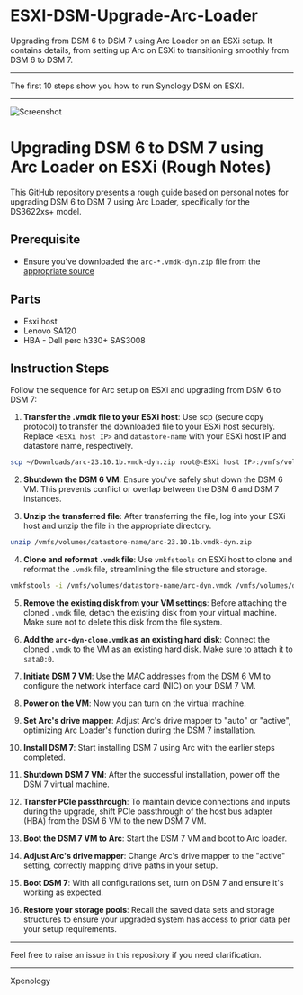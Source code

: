 # ESXI-DSM-Upgrade-Arc-Loader
Upgrading from DSM 6 to DSM 7 using Arc Loader on an ESXi setup. It contains details, from setting up Arc on ESXi to transitioning smoothly from DSM 6 to DSM 7. 

---

The first 10 steps show you how to run Synology DSM on ESXI.

---

![Screenshot](https://i.postimg.cc/Hn9cbNY8/image.png)

# Upgrading DSM 6 to DSM 7 using Arc Loader on ESXi (Rough Notes)

This GitHub repository presents a rough guide based on personal notes for upgrading DSM 6 to DSM 7 using Arc Loader, specifically for the DS3622xs+ model.

## Prerequisite

- Ensure you've downloaded the `arc-*.vmdk-dyn.zip` file from the [appropriate source](https://github.com/AuxXxilium/arc/releases)

## Parts
- Esxi host
- Lenovo SA120
- HBA - Dell perc h330+ SAS3008

## Instruction Steps
Follow the sequence for Arc setup on ESXi and upgrading from DSM 6 to DSM 7:

1. **Transfer the .vmdk file to your ESXi host**: Use scp (secure copy protocol) to transfer the downloaded file to your ESXi host securely. Replace `<ESXi host IP>` and `datastore-name` with your ESXi host IP and datastore name, respectively.
 ```bash
scp ~/Downloads/arc-23.10.1b.vmdk-dyn.zip root@<ESXi host IP>:/vmfs/volumes/datastore-name/
```

2. **Shutdown the DSM 6 VM**: Ensure you've safely shut down the DSM 6 VM. This prevents conflict or overlap between the DSM 6 and DSM 7 instances.

3. **Unzip the transferred file**: After transferring the file, log into your ESXi host and unzip the file in the appropriate directory.
```bash
unzip /vmfs/volumes/datastore-name/arc-23.10.1b.vmdk-dyn.zip
```

4. **Clone and reformat `.vmdk` file**: Use `vmkfstools` on ESXi host to clone and reformat the `.vmdk` file, streamlining the file structure and storage.
```bash
vmkfstools -i /vmfs/volumes/datastore-name/arc-dyn.vmdk /vmfs/volumes/datastore-name/arc-dyn-clone.vmdk -d thin
```

5. **Remove the existing disk from your VM settings**: Before attaching the cloned `.vmdk` file, detach the existing disk from your virtual machine. Make sure not to delete this disk from the file system.

6. **Add the `arc-dyn-clone.vmdk` as an existing hard disk**: Connect the cloned `.vmdk` to the VM as an existing hard disk. Make sure to attach it to `sata0:0`.

7. **Initiate DSM 7 VM**: Use the MAC addresses from the DSM 6 VM to configure the network interface card (NIC) on your DSM 7 VM.

8. **Power on the VM**: Now you can turn on the virtual machine.

9. **Set Arc's drive mapper**: Adjust Arc's drive mapper to "auto" or "active", optimizing Arc Loader's function during the DSM 7 installation.

10. **Install DSM 7**: Start installing DSM 7 using Arc with the earlier steps completed.

11. **Shutdown DSM 7 VM**: After the successful installation, power off the DSM 7 virtual machine.

12. **Transfer PCIe passthrough**: To maintain device connections and inputs during the upgrade, shift PCIe passthrough of the host bus adapter (HBA) from the DSM 6 VM to the new DSM 7 VM.

13. **Boot the DSM 7 VM to Arc**: Start the DSM 7 VM and boot to Arc loader.

14. **Adjust Arc's drive mapper**: Change Arc's drive mapper to the "active" setting, correctly mapping drive paths in your setup.

15. **Boot DSM 7**: With all configurations set, turn on DSM 7 and ensure it's working as expected.

16. **Restore your storage pools**: Recall the saved data sets and storage structures to ensure your upgraded system has access to prior data per your setup requirements.

---

Feel free to raise an issue in this repository if you need clarification.

---

Xpenology
